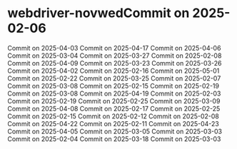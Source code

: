 # webdriver-novwedCommit on 2025-02-06
Commit on 2025-04-03
Commit on 2025-04-17
Commit on 2025-04-06
Commit on 2025-03-04
Commit on 2025-03-27
Commit on 2025-02-08
Commit on 2025-04-09
Commit on 2025-03-23
Commit on 2025-03-26
Commit on 2025-04-02
Commit on 2025-02-16
Commit on 2025-05-01
Commit on 2025-02-22
Commit on 2025-03-25
Commit on 2025-02-07
Commit on 2025-03-08
Commit on 2025-02-15
Commit on 2025-02-19
Commit on 2025-03-08
Commit on 2025-04-19
Commit on 2025-02-03
Commit on 2025-02-19
Commit on 2025-02-25
Commit on 2025-03-09
Commit on 2025-04-08
Commit on 2025-02-17
Commit on 2025-02-25
Commit on 2025-02-15
Commit on 2025-02-12
Commit on 2025-02-08
Commit on 2025-04-22
Commit on 2025-02-11
Commit on 2025-04-23
Commit on 2025-04-05
Commit on 2025-03-05
Commit on 2025-03-03
Commit on 2025-02-04
Commit on 2025-03-18
Commit on 2025-03-03
